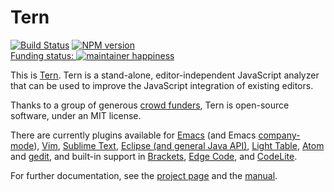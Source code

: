 # Tern

[![Build Status](https://secure.travis-ci.org/ternjs/tern.png)](http://travis-ci.org/ternjs/tern)
[![NPM version](https://img.shields.io/npm/v/tern.svg)](https://www.npmjs.org/package/tern)  
[Funding status: ![maintainer happiness](https://marijnhaverbeke.nl/fund/status_s.png?again)](https://marijnhaverbeke.nl/fund/)

This is [Tern][1]. Tern is a stand-alone, editor-independent
JavaScript analyzer that can be used to improve the JavaScript
integration of existing editors.

Thanks to a group of generous [crowd funders][2], Tern is open-source
software, under an MIT license.

There are currently plugins available for [Emacs][emacs] (and Emacs
[company-mode][cmode]), [Vim][vim], [Sublime Text][st], [Eclipse (and general Java API)][ec],
[Light Table][lt], [Atom][atom] and [gedit][gedit], and built-in support in
[Brackets][brackets], [Edge Code][edge_code], and [CodeLite](http://codelite.org/).

For further documentation, see the [project page][1] and the
[manual][3].

[1]: http://ternjs.net
[2]: http://www.indiegogo.com/projects/tern-intelligent-javascript-editing
[3]: http://ternjs.net/doc/manual.html

[emacs]: http://ternjs.net/doc/manual.html#emacs
[ec]: https://github.com/angelozerr/tern.java
[vim]: https://github.com/ternjs/tern_for_vim
[st]: https://github.com/ternjs/tern_for_sublime
[lt]: https://github.com/mortalapeman/LT-TernJS
[atom]: https://atom.io/packages/atom-ternjs
[gedit]: https://github.com/Swatinem/tern_for_gedit
[brackets]: http://brackets.io
[edge_code]: http://html.adobe.com/edge/code
[cmode]: https://github.com/proofit404/company-tern
